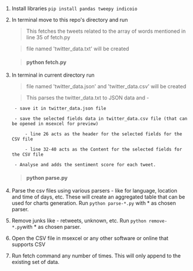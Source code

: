 1. Install libraries `pip install pandas tweepy indicoio`

2. In terminal move to this repo's directory and run

    > This fetches the tweets related to the array of words mentioned in line 35 of fetch.py

    > file named 'twitter_data.txt' will be created

    > #### python fetch.py


3. In terminal in current directory run

    > file named 'twitter_data.json' and 'twitter_data.csv' will be created

    > This parses the twitter_data.txt to JSON data and -

        - save it in twitter_data.json file

        - save the selected fields data in twitter_data.csv file (that can be opened in msexcel for preview)

            - line 26 acts as the header for the selected fields for the CSV file

            - line 32-40 acts as the Content for the selected fields for the CSV file

        - Analyse and adds the sentiment score for each tweet.

    > #### python parse.py

4. Parse the csv files using various parsers - like for language, location and time of days, etc. These will create an aggregated table that can be used for charts generation. Run `python parse-*.py` with * as chosen parser.

5. Remove junks like - retweets, unknown, etc. Run `python remove-*.py`with * as chosen parser.

5. Open the CSV file in msexcel or any other software or online that supports CSV

6. Run fetch command any number of times. This will only append to the existing set of data.
